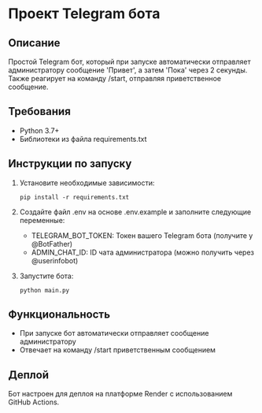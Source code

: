 # Проект Telegram бота

## Описание
Простой Telegram бот, который при запуске автоматически отправляет администратору сообщение 'Привет', а затем 'Пока' через 2 секунды. Также реагирует на команду /start, отправляя приветственное сообщение.

## Требования
- Python 3.7+
- Библиотеки из файла requirements.txt

## Инструкции по запуску
1. Установите необходимые зависимости:
   ```
   pip install -r requirements.txt
   ```

2. Создайте файл .env на основе .env.example и заполните следующие переменные:
   - TELEGRAM_BOT_TOKEN: Токен вашего Telegram бота (получите у @BotFather)
   - ADMIN_CHAT_ID: ID чата администратора (можно получить через @userinfobot)

3. Запустите бота:
   ```
   python main.py
   ```

## Функциональность
- При запуске бот автоматически отправляет сообщение администратору
- Отвечает на команду /start приветственным сообщением

## Деплой
Бот настроен для деплоя на платформе Render с использованием GitHub Actions.